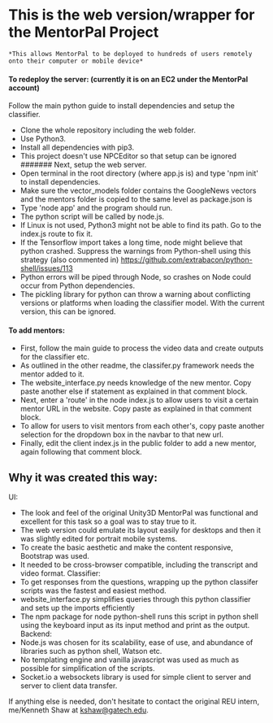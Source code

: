 # This is the web version/wrapper for the MentorPal Project
    *This allows MentorPal to be deployed to hundreds of users remotely onto their computer or mobile device*

#### To redeploy the server: (currently it is on an EC2 under the MentorPal account)
Follow the main python guide to install dependencies and setup the classifier.
- Clone the whole repository including the web folder.
- Use Python3.
- Install all dependencies with pip3.
- This project doesn't use NPCEditor so that setup can be ignored
####### Next, setup the web server.
- Open terminal in the root directory (where app.js is) and type 'npm init' to install dependencies.
- Make sure the vector_models folder contains the GoogleNews vectors and the mentors folder is copied to the same level as package.json is
- Type 'node app' and the program should run.
- The python script will be called by node.js.
- If Linux is not used, Python3 might not be able to find its path.  Go to the index.js route to fix it.
- If the Tensorflow import takes a long time, node might believe that python crashed.  Suppress the warnings from Python-shell using this strategy (also commented in)
https://github.com/extrabacon/python-shell/issues/113
- Python errors will be piped through Node, so crashes on Node could occur from Python dependencies.
- The pickling library for python can throw a warning about conflicting versions or platforms when loading the classifier model.  With the current version, this can be ignored.
#### To add mentors:
- First, follow the main guide to process the video data and create outputs for the classifier etc.
- As outlined in the other readme, the classifer.py framework needs the mentor added to it.
- The website_interface.py needs knowledge of the new mentor.  Copy paste another else if statement as explained in that comment block.
- Next, enter a 'route' in the node index.js to allow users to visit a certain mentor URL in the website.  Copy paste as explained in that comment block.
- To allow for users to visit mentors from each other's, copy paste another selection for the dropdown box in the navbar to that new url.
- Finally, edit the client index.js in the public folder to add a new mentor, again following that comment block.
## Why it was created this way:
UI:
- The look and feel of the original Unity3D MentorPal was functional and excellent for this task so a goal was to stay true to it.
- The web version could emulate its layout easily for desktops and then it was slightly edited for portrait mobile systems.
- To create the basic aesthetic and make the content responsive, Bootstrap was used.
- It needed to be cross-browser compatible, including the transcript and video format.
Classifier:
- To get responses from the questions, wrapping up the python classifer scripts was the fastest and easiest method.
- website_interface.py simplifies queries through this python classifier and sets up the imports efficiently
- The npm package for node python-shell runs this script in python shell using the keyboard input as its input method and print as the output.
Backend:
- Node.js was chosen for its scalability, ease of use, and abundance of libraries such as python shell, Watson etc.
- No templating engine and vanilla javascript was used as much as possible for simplification of the scripts.
- Socket.io a websockets library is used for simple client to server and server to client data transfer.

If anything else is needed, don't hesitate to contact the original REU intern, me/Kenneth Shaw at kshaw@gatech.edu.
